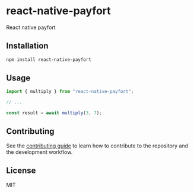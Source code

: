 # react-native-payfort

React native payfort

## Installation

```sh
npm install react-native-payfort
```

## Usage

```js
import { multiply } from "react-native-payfort";

// ...

const result = await multiply(3, 7);
```

## Contributing

See the [contributing guide](CONTRIBUTING.md) to learn how to contribute to the repository and the development workflow.

## License

MIT
